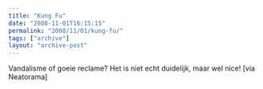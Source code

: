 ```yaml
---
title: "Kung Fu"
date: "2008-11-01T16:15:15"
permalink: "2008/11/01/kung-fu/"
tags: ["archive"]
layout: "archive-post"
---
```

Vandalisme of goeie reclame? Het is niet echt duidelijk, maar wel nice! \[via Neatorama\]
